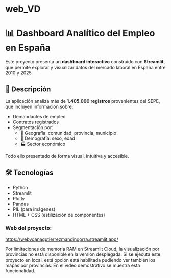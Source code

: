# web_VD

# 📊 Dashboard Analítico del Empleo en España

Este proyecto presenta un **dashboard interactivo** construido con **Streamlit**, que permite explorar y visualizar datos del mercado laboral en España entre 2010 y 2025.

## 🚀 Descripción

La aplicación analiza más de **1.405.000 registros** provenientes del SEPE, que incluyen información sobre:

- Demandantes de empleo
- Contratos registrados
- Segmentación por:
  - 📍 Geografía: comunidad, provincia, municipio
  - 👥 Demografía: sexo, edad
  - 🏭 Sector económico

Todo ello presentado de forma visual, intuitiva y accesible.

## 🛠 Tecnologías

- Python
- Streamlit
- Plotly
- Pandas
- PIL (para imágenes)
- HTML + CSS (estilización de componentes)

### Web del proyecto:
https://webvdanagutierrezmandingorra.streamlit.app/

Por limitaciones de memoria RAM en Streamlit Cloud, la visualización por provincias no está disponible en la versión desplegada.
Si se ejecuta este proyecto en local, está opción está habilitada pudiendo ver también los mapas por provincias. 
En el vídeo demostrativo se muestra esta funcionalidad.

